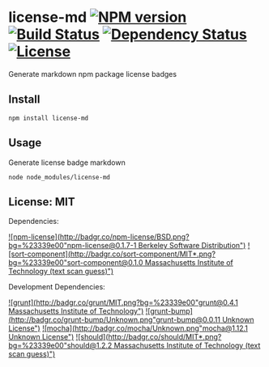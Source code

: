 # license-md [![NPM version](https://badge.fury.io/js/license-md.png?branch=master)](https://npmjs.org/package/license-md) [![Build Status](https://travis-ci.org/angleman/license-md.png?branch=master)](https://travis-ci.org/angleman/license-md) [![Dependency Status](https://gemnasium.com/angleman/license-md.png?branch=master)](https://gemnasium.com/angleman/license-md) [![License](http://badgr.co/use/MIT.png?bg=%2343d100)](#licensemit)

Generate markdown npm package license badges


## Install

```
npm install license-md
```

## Usage

Generate license badge markdown

```
node node_modules/license-md
```


## License: MIT

<!--- :angleman@license-md/begin -->
Dependencies:

[![npm-license](http://badgr.co/npm-license/BSD.png?bg=%23339e00"npm-license@0.1.7-1 Berkeley Software Distribution")](http://github.com/angleman/npm-license)
[![sort-component](http://badgr.co/sort-component/MIT*.png?bg=%23339e00"sort-component@0.1.0 Massachusetts Institute of Technology (text scan guess)")](#)


Development Dependencies:

[![grunt](http://badgr.co/grunt/MIT.png?bg=%23339e00"grunt@0.4.1 Massachusetts Institute of Technology")](https://github.com/gruntjs/grunt)
[![grunt-bump](http://badgr.co/grunt-bump/Unknown.png"grunt-bump@0.0.11 Unknown License")](https://github.com/vojtajina/grunt-bump)
[![mocha](http://badgr.co/mocha/Unknown.png"mocha@1.12.1 Unknown License")](https://github.com/visionmedia/mocha)
[![should](http://badgr.co/should/MIT*.png?bg=%23339e00"should@1.2.2 Massachusetts Institute of Technology (text scan guess)")](https://github.com/visionmedia/should.js)

<!--- :angleman@license-md/end -->